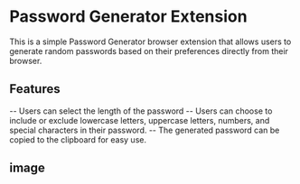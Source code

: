 # Password Generator Extension
This is a simple Password Generator browser extension that allows users to generate random passwords based on their preferences directly from their browser.
## Features
-- Users can select the length of the password 
-- Users can choose to include or exclude lowercase letters, uppercase letters, numbers, and special characters in their password.
-- The generated password can be copied to the clipboard for easy use.
## image
